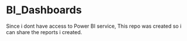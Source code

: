 # BI_Dashboards
Since i dont have access to Power BI service, This repo was created so i can share the reports i created.
